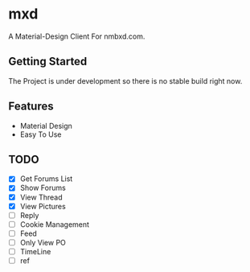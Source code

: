 # mxd

A Material-Design Client For nmbxd.com.

## Getting Started
The Project is under development so there is no stable build right now.

## Features
- Material Design
- Easy To Use

## TODO
- [x] Get Forums List
- [x] Show Forums
- [x] View Thread
- [x] View Pictures
- [ ] Reply
- [ ] Cookie Management
- [ ] Feed
- [ ] Only View PO
- [ ] TimeLine
- [ ] ref
